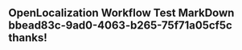<properties
ms.topic="hero-topic1"
ms.test1="hero-topic"
ms.test2="test"/>

## OpenLocalization Workflow Test MarkDown bbead83c-9ad0-4063-b265-75f71a05cf5c thanks!
